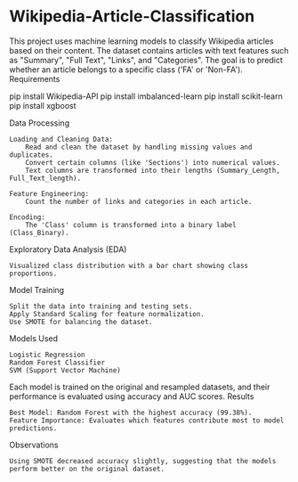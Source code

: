 # Wikipedia-Article-Classification

This project uses machine learning models to classify Wikipedia articles based on their content. The dataset contains articles with text features such as "Summary", "Full Text", "Links", and "Categories". The goal is to predict whether an article belongs to a specific class ('FA' or 'Non-FA').
Requirements

pip install Wikipedia-API
pip install imbalanced-learn
pip install scikit-learn
pip install xgboost

Data Processing

    Loading and Cleaning Data:
        Read and clean the dataset by handling missing values and duplicates.
        Convert certain columns (like 'Sections') into numerical values.
        Text columns are transformed into their lengths (Summary_Length, Full_Text_length).

    Feature Engineering:
        Count the number of links and categories in each article.

    Encoding:
        The 'Class' column is transformed into a binary label (Class_Binary).

Exploratory Data Analysis (EDA)

    Visualized class distribution with a bar chart showing class proportions.

Model Training

    Split the data into training and testing sets.
    Apply Standard Scaling for feature normalization.
    Use SMOTE for balancing the dataset.

Models Used

    Logistic Regression
    Random Forest Classifier
    SVM (Support Vector Machine)

Each model is trained on the original and resampled datasets, and their performance is evaluated using accuracy and AUC scores.
Results

    Best Model: Random Forest with the highest accuracy (99.38%).
    Feature Importance: Evaluates which features contribute most to model predictions.

Observations

    Using SMOTE decreased accuracy slightly, suggesting that the models perform better on the original dataset.
